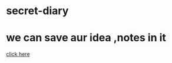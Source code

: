 # secret-diary
<h1>we can save aur idea ,notes in it</h1>
<a href="https://arcane-sierra-19540.herokuapp.com">click here</a>
